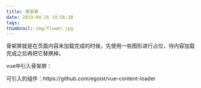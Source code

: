 ```yaml
---
title: 骨架屏
date: 2019-04-26 19:56:38
tags:
thumbnail: img/flower.jpg
---
```

骨架屏就是在页面内容未加载完成的时候，先使用一些图形进行占位，待内容加载完成之后再把它替换掉。
<!-- more -->
<!-- <h2>介绍</h2> -->
<!-- <p>作为与用户联系最为密切的前端开发者，用户体验是最值得关注的问题。关于页面loading状态的展示，主流的主要有loading图和进度条两种。除此之外，越来越多的APP采用了“骨架屏”的方式去展示未加载内容，给予了用户焕然一新的体验。随着SPA在前端界的逐渐流行，首屏加载的问题也在困扰着开发者们。那么有没有一个办法，也能让SPA用上骨架屏呢？这就是这篇文章将要探讨的问题。</p> -->
<p>vue中引入骨架屏：</p>
<p>可引入的组件：https://github.com/egoist/vue-content-loader</p>
